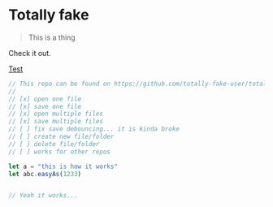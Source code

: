 # Totally fake

> This is a thing

Check it out. 

[Test](/stuff/cw)

```javascript
// This repo can be found on https://github.com/totally-fake-user/totally-real-repo
//
// [x] open one file
// [x] save one file
// [x] open multiple files
// [x] save multiple files
// [ ] fix save debouncing... it is kinda broke
// [ ] create new file/folder
// [ ] delete file/folder
// [ ] works for other repos

let a = "this is how it works"
let abc.easyAs(1233)


// Yeah it works...
```